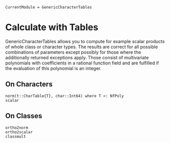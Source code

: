 ```@meta
CurrentModule = GenericCharacterTables
```

# Calculate with Tables

GenericCharacterTables allows you to compute for example scalar products
of whole class or character types. The results are correct for all
possible combinations of parameters except possibly for those where the
additionally returned exceptions apply. Those consist of multivariate
polynomials with coefficients in a rational function field and are
fulfilled if the evaluation of this polynomial is an integer.

## On Characters
```@docs
norm(t::CharTable{T}, char::Int64) where T <: NfPoly
scalar
```

## On Classes
```@docs
ortho2norm
ortho2scalar
classmult
```